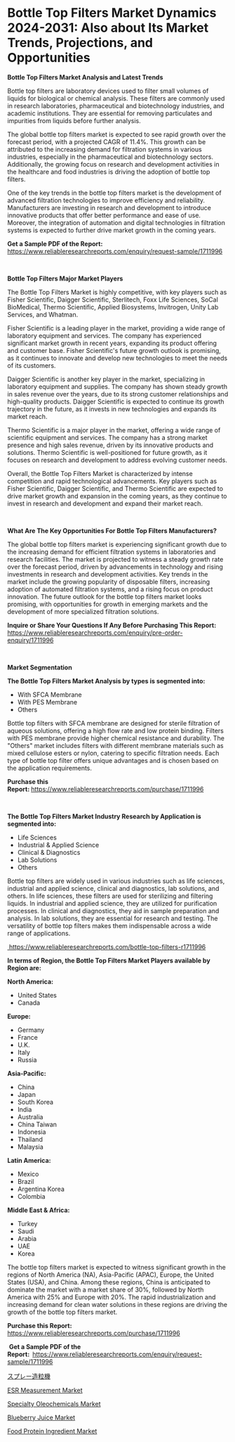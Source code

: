 <p><h1>Bottle Top Filters Market Dynamics 2024-2031: Also about Its Market Trends, Projections, and Opportunities</h1></p><p><strong>Bottle Top Filters Market Analysis and Latest Trends</strong></p>
<p><p>Bottle top filters are laboratory devices used to filter small volumes of liquids for biological or chemical analysis. These filters are commonly used in research laboratories, pharmaceutical and biotechnology industries, and academic institutions. They are essential for removing particulates and impurities from liquids before further analysis.</p><p>The global bottle top filters market is expected to see rapid growth over the forecast period, with a projected CAGR of 11.4%. This growth can be attributed to the increasing demand for filtration systems in various industries, especially in the pharmaceutical and biotechnology sectors. Additionally, the growing focus on research and development activities in the healthcare and food industries is driving the adoption of bottle top filters.</p><p>One of the key trends in the bottle top filters market is the development of advanced filtration technologies to improve efficiency and reliability. Manufacturers are investing in research and development to introduce innovative products that offer better performance and ease of use. Moreover, the integration of automation and digital technologies in filtration systems is expected to further drive market growth in the coming years.</p></p>
<p><strong>Get a Sample PDF of the Report:&nbsp;</strong> <a href="https://www.reliableresearchreports.com/enquiry/request-sample/1711996">https://www.reliableresearchreports.com/enquiry/request-sample/1711996</a></p>
<p>&nbsp;</p>
<p><strong>Bottle Top Filters Major Market Players</strong></p>
<p><p>The Bottle Top Filters Market is highly competitive, with key players such as Fisher Scientific, Daigger Scientific, Sterlitech, Foxx Life Sciences, SoCal BioMedical, Thermo Scientific, Applied Biosystems, Invitrogen, Unity Lab Services, and Whatman. </p><p>Fisher Scientific is a leading player in the market, providing a wide range of laboratory equipment and services. The company has experienced significant market growth in recent years, expanding its product offering and customer base. Fisher Scientific's future growth outlook is promising, as it continues to innovate and develop new technologies to meet the needs of its customers.</p><p>Daigger Scientific is another key player in the market, specializing in laboratory equipment and supplies. The company has shown steady growth in sales revenue over the years, due to its strong customer relationships and high-quality products. Daigger Scientific is expected to continue its growth trajectory in the future, as it invests in new technologies and expands its market reach.</p><p>Thermo Scientific is a major player in the market, offering a wide range of scientific equipment and services. The company has a strong market presence and high sales revenue, driven by its innovative products and solutions. Thermo Scientific is well-positioned for future growth, as it focuses on research and development to address evolving customer needs.</p><p>Overall, the Bottle Top Filters Market is characterized by intense competition and rapid technological advancements. Key players such as Fisher Scientific, Daigger Scientific, and Thermo Scientific are expected to drive market growth and expansion in the coming years, as they continue to invest in research and development and expand their market reach.</p></p>
<p>&nbsp;</p>
<p><strong>What Are The Key Opportunities For Bottle Top Filters Manufacturers?</strong></p>
<p><p>The global bottle top filters market is experiencing significant growth due to the increasing demand for efficient filtration systems in laboratories and research facilities. The market is projected to witness a steady growth rate over the forecast period, driven by advancements in technology and rising investments in research and development activities. Key trends in the market include the growing popularity of disposable filters, increasing adoption of automated filtration systems, and a rising focus on product innovation. The future outlook for the bottle top filters market looks promising, with opportunities for growth in emerging markets and the development of more specialized filtration solutions.</p></p>
<p><strong>Inquire or Share Your Questions If Any Before Purchasing This Report:</strong> <a href="https://www.reliableresearchreports.com/enquiry/pre-order-enquiry/1711996">https://www.reliableresearchreports.com/enquiry/pre-order-enquiry/1711996</a></p>
<p>&nbsp;</p>
<p><strong>Market Segmentation</strong></p>
<p><strong>The Bottle Top Filters Market Analysis by types is segmented into:</strong></p>
<p><ul><li>With SFCA Membrane</li><li>With PES Membrane</li><li>Others</li></ul></p>
<p><p>Bottle top filters with SFCA membrane are designed for sterile filtration of aqueous solutions, offering a high flow rate and low protein binding. Filters with PES membrane provide higher chemical resistance and durability. The "Others" market includes filters with different membrane materials such as mixed cellulose esters or nylon, catering to specific filtration needs. Each type of bottle top filter offers unique advantages and is chosen based on the application requirements.</p></p>
<p><strong>Purchase this Report:&nbsp;</strong><a href="https://www.reliableresearchreports.com/purchase/1711996">https://www.reliableresearchreports.com/purchase/1711996</a></p>
<p>&nbsp;</p>
<p><strong>The Bottle Top Filters Market Industry Research by Application is segmented into:</strong></p>
<p><ul><li>Life Sciences</li><li>Industrial & Applied Science</li><li>Clinical & Diagnostics</li><li>Lab Solutions</li><li>Others</li></ul></p>
<p><p>Bottle top filters are widely used in various industries such as life sciences, industrial and applied science, clinical and diagnostics, lab solutions, and others. In life sciences, these filters are used for sterilizing and filtering liquids. In industrial and applied science, they are utilized for purification processes. In clinical and diagnostics, they aid in sample preparation and analysis. In lab solutions, they are essential for research and testing. The versatility of bottle top filters makes them indispensable across a wide range of applications.</p></p>
<p><a href="https://www.reliableresearchreports.com/bottle-top-filters-r1711996">&nbsp;https://www.reliableresearchreports.com/bottle-top-filters-r1711996</a></p>
<p><strong>In terms of Region, the Bottle Top Filters Market Players available by Region are:</strong></p>
<p>
    <p> <strong> North America: </strong>
        <ul>
            <li>United States</li>
            <li>Canada</li>
        </ul>
        </p> 
    <p> <strong> Europe: </strong>
        <ul>
            <li>Germany</li>
            <li>France</li>
            <li>U.K.</li>
            <li>Italy</li>
            <li>Russia</li>
        </ul>
        </p> 
    <p> <strong> Asia-Pacific: </strong>
        <ul>
            <li>China</li>
            <li>Japan</li>
            <li>South Korea</li>
            <li>India</li>
            <li>Australia</li>
            <li>China Taiwan</li>
            <li>Indonesia</li>
            <li>Thailand</li>
            <li>Malaysia</li>
        </ul>
        </p> 
    <p> <strong> Latin America: </strong>
        <ul>
            <li>Mexico</li>
            <li>Brazil</li>
            <li>Argentina Korea</li>
            <li>Colombia</li>
        </ul>
        </p> 
    <p> <strong> Middle East & Africa: </strong>
        <ul>
            <li>Turkey</li>
            <li>Saudi</li>
            <li>Arabia</li>
            <li>UAE</li>
            <li>Korea</li>
        </ul>
    </p>
    </p>
<p><p>The bottle top filters market is expected to witness significant growth in the regions of North America (NA), Asia-Pacific (APAC), Europe, the United States (USA), and China. Among these regions, China is anticipated to dominate the market with a market share of 30%, followed by North America with 25% and Europe with 20%. The rapid industrialization and increasing demand for clean water solutions in these regions are driving the growth of the bottle top filters market.</p></p>
<p><strong>Purchase this Report: </strong><a href="https://www.reliableresearchreports.com/purchase/1711996">https://www.reliableresearchreports.com/purchase/1711996</a></p>
<p>&nbsp;<strong>Get a Sample PDF of the Report:&nbsp;&nbsp;</strong><a href="https://www.reliableresearchreports.com/enquiry/request-sample/1711996">https://www.reliableresearchreports.com/enquiry/request-sample/1711996</a></p>
<p><strong></strong></p>
<p><p><a href="https://github.com/EstelWisozk1/Market-Research-Report-List-1/blob/main/657074235813.md">スプレー造粒機</a></p><p><a href="https://github.com/abdelrhmankishk22/Market-Research-Report-List-4/blob/main/esr-measurement-market.md">ESR Measurement Market</a></p><p><a href="https://issuu.com/reportprime-2/docs/specialty-oleochemicals-market-size-2030.pptx">Specialty Oleochemicals Market</a></p><p><a href="https://www.linkedin.com/pulse/blueberry-juice-market-exploring-share-trends-future-growth-zlq0c?trackingId=SgTfo869JK0g2SBNYo%2FK1g%3D%3D">Blueberry Juice Market</a></p><p><a href="https://www.linkedin.com/pulse/food-protein-ingredient-market-exploring-share-trends-future-sfzpc?trackingId=CJ%2Bew3H3ifd1LN4kM9uLTA%3D%3D">Food Protein Ingredient Market</a></p></p>